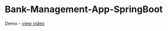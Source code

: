 # Bank-Management-App-SpringBoot
Demo - <a href="https://drive.google.com/file/d/1_UcztlyVZ_jhSTyXLTe0Y3FYTAO67TNh/view?usp=sharing">view video</a>
